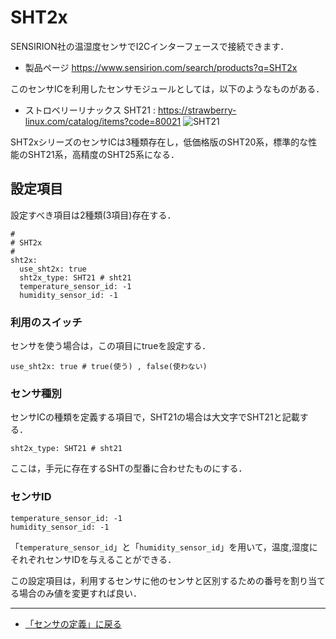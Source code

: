 # SHT2x

SENSIRION社の温湿度センサでI2Cインターフェースで接続できます．

- 製品ページ https://www.sensirion.com/search/products?q=SHT2x

このセンサICを利用したセンサモジュールとしては，以下のようなものがある．

- ストロベリーリナックス SHT21 : https://strawberry-linux.com/catalog/items?code=80021
![SHT21](../images/SHT21.jpg)

SHT2xシリーズのセンサICは3種類存在し，低価格版のSHT20系，標準的な性能のSHT21系，高精度のSHT25系になる．



## 設定項目
設定すべき項目は2種類(3項目)存在する．

```
#
# SHT2x
#
sht2x:
  use_sht2x: true
  sht2x_type: SHT21 # sht21
  temperature_sensor_id: -1
  humidity_sensor_id: -1

```

### 利用のスイッチ
センサを使う場合は，この項目にtrueを設定する．
```
use_sht2x: true # true(使う) , false(使わない)
```

### センサ種別
センサICの種類を定義する項目で，SHT21の場合は大文字でSHT21と記載する．
```
sht2x_type: SHT21 # sht21
```

ここは，手元に存在するSHTの型番に合わせたものにする．

### センサID

```
temperature_sensor_id: -1
humidity_sensor_id: -1
```


「```temperature_sensor_id```」と「```humidity_sensor_id```」を用いて，温度,湿度にそれぞれセンサIDを与えることができる．

この設定項目は，利用するセンサに他のセンサと区別するための番号を割り当てる場合のみ値を変更すれば良い．


***

- [「センサの定義」に戻る](../SensorDefinition.md)
